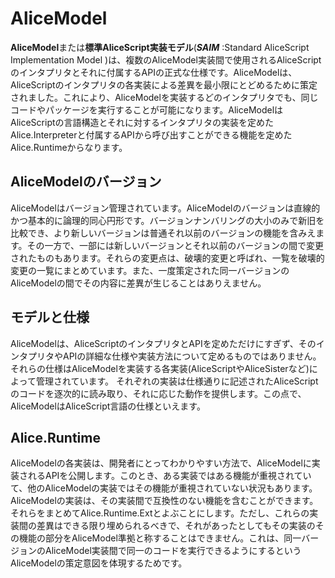 # AliceModel
**AliceModel**または**標準AliceScript実装モデル**(***SAIM*** :Standard AliceScript Implementation Model )は、複数のAliceModel実装間で使用されるAliceScriptのインタプリタとそれに付属するAPIの正式な仕様です。AliceModelは、AliceScriptのインタプリタの各実装による差異を最小限にとどめるために策定されました。これにより、AliceModelを実装するどのインタプリタでも、同じコードやパッケージを実行することが可能になります。AliceModelはAliceScriptの言語構造とそれに対するインタプリタの実装を定めたAlice.Interpreterと付属するAPIから呼び出すことができる機能を定めたAlice.Runtimeからなります。
## AliceModelのバージョン
AliceModelはバージョン管理されています。AliceModelのバージョンは直線的かつ基本的に論理的同心円形です。バージョンナンバリングの大小のみで新旧を比較でき、より新しいバージョンは普通それ以前のバージョンの機能を含みえます。その一方で、一部には新しいバージョンとそれ以前のバージョンの間で変更されたものもあります。それらの変更点は、破壊的変更と呼ばれ、一覧を破壊的変更の一覧にまとめています。また、一度策定された同一バージョンのAliceModelの間でその内容に差異が生じることはありえません。
## モデルと仕様
AliceModelは、AliceScriptのインタプリタとAPIを定めただけにすぎず、そのインタプリタやAPIの詳細な仕様や実装方法について定めるものではありません。それらの仕様はAliceModelを実装する各実装(AliceScriptやAliceSisterなど)によって管理されています。 それぞれの実装は仕様通りに記述されたAliceScriptのコードを逐次的に読み取り、それに応じた動作を提供します。この点で、AliceModelはAliceScript言語の仕様といえます。
## Alice.Runtime
AliceModelの各実装は、開発者にとってわかりやすい方法で、AliceModelに実装されるAPIを公開します。このとき、ある実装ではある機能が重視されていて、他のAliceModelの実装ではその機能が重視されていない状況もあります。AliceModelの実装は、その実装間で互換性のない機能を含むことができます。それらをまとめてAlice.Runtime.Extとよぶことにします。ただし、これらの実装間の差異はできる限り埋められるべきで、それがあったとしてもその実装のその機能の部分をAliceModel準拠と称することはできません。これは、同一バージョンのAliceModel実装間で同一のコードを実行できるようにするというAliceModelの策定意図を体現するためです。
